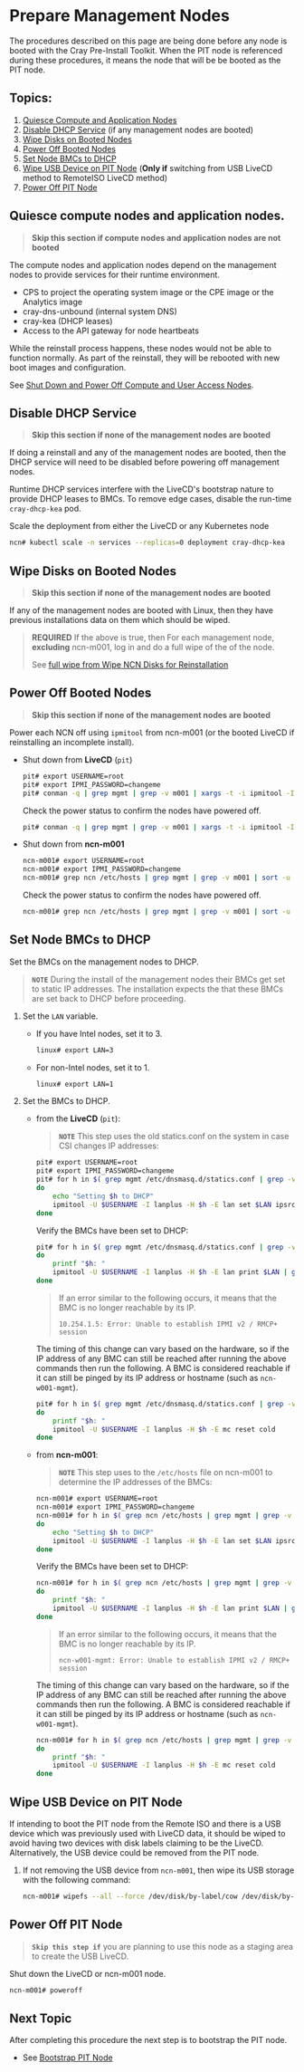 # Prepare Management Nodes

The procedures described on this page are being done before any node is booted with the Cray Pre-Install Toolkit. When the PIT node is referenced during these procedures, it means the node that will be be booted as the PIT node.

## Topics:

1. [Quiesce Compute and Application Nodes](#quiesce_compute_and_application_nodes)
1. [Disable DHCP Service](#disable_dhcp_service) (if any management nodes are booted)
1. [Wipe Disks on Booted Nodes](#wipe_disks_on_booted_nodes)
1. [Power Off Booted Nodes](#power_off_booted_nodes)
1. [Set Node BMCs to DHCP](#set_node_bmcs_to_dhcp)
1. [Wipe USB Device on PIT Node](#wipe_usb_device_on_pit_node) (**Only if** switching from USB LiveCD method to RemoteISO LiveCD method)
1. [Power Off PIT Node](#power_off_pit_node)

<a name="quiesce_compute_and_application_nodes"></a>
## Quiesce compute nodes and application nodes.

> **Skip this section if compute nodes and application nodes are not booted**

The compute nodes and application nodes depend on the management nodes to provide services for their runtime environment.

* CPS to project the operating system image or the CPE image or the Analytics image
* cray-dns-unbound (internal system DNS)
* cray-kea (DHCP leases)
* Access to the API gateway for node heartbeats

While the reinstall process happens, these nodes would not be able to function normally. As part of the reinstall, they will be rebooted with new boot images and configuration.

See [Shut Down and Power Off Compute and User Access Nodes](../operations/power_management/Shut_Down_and_Power_Off_Compute_and_User_Access_Nodes.md).

<a name="disable_dhcp_service"></a>
## Disable DHCP Service

> **Skip this section if none of the management nodes are booted**

If doing a reinstall and any of the management nodes are booted, then the DHCP service will need to be disabled before powering off management nodes.

Runtime DHCP services interfere with the LiveCD's bootstrap nature to provide DHCP leases to BMCs. To remove edge cases, disable the run-time `cray-dhcp-kea` pod.

Scale the deployment from either the LiveCD or any Kubernetes node

```bash
ncn# kubectl scale -n services --replicas=0 deployment cray-dhcp-kea
```

<a name="wipe_disks_on_booted_nodes"></a>
## Wipe Disks on Booted Nodes

> **Skip this section if none of the management nodes are booted**

If any of the management nodes are booted with Linux, then they have previous installations data on them which should be wiped.

>**REQUIRED** If the above is true, then For each management node, **excluding** ncn-m001, log in and do a full wipe of the of the node.
>
> See [full wipe from Wipe NCN Disks for Reinstallation](wipe_ncn_disks_for_reinstallation.md#full-wipe)

<a name="power_off_booted_nodes"></a>
## Power Off Booted Nodes

> **Skip this section if none of the management nodes are booted**

Power each NCN off using `ipmitool` from ncn-m001 (or the booted LiveCD if reinstalling an incomplete install).

* Shut down from **LiveCD** (`pit`)

    ```bash
    pit# export USERNAME=root
    pit# export IPMI_PASSWORD=changeme
    pit# conman -q | grep mgmt | grep -v m001 | xargs -t -i ipmitool -I lanplus -U $USERNAME -E -H {} power off
    ```

    Check the power status to confirm the nodes have powered off.
    ```bash
    pit# conman -q | grep mgmt | grep -v m001 | xargs -t -i ipmitool -I lanplus -U $USERNAME -E -H {} power status
    ```

* Shut down from **ncn-m001**

    ```bash
    ncn-m001# export USERNAME=root
    ncn-m001# export IPMI_PASSWORD=changeme
    ncn-m001# grep ncn /etc/hosts | grep mgmt | grep -v m001 | sort -u | awk '{print $2}' | xargs -t -i ipmitool -I lanplus -U $USERNAME -E -H {} power off
    ```

    Check the power status to confirm the nodes have powered off.
    ```bash
    ncn-m001# grep ncn /etc/hosts | grep mgmt | grep -v m001 | sort -u | awk '{print $2}' | xargs -t -i ipmitool -I lanplus -U $USERNAME -E -H {} power status
    ```

<a name="set_node_bmcs_to_dhcp"></a>
## Set Node BMCs to DHCP

Set the BMCs on the management nodes to DHCP.
> **`NOTE`** During the install of the management nodes their BMCs get set to static IP addresses. The installation expects the that these BMCs are set back to DHCP before proceeding.

1. Set the `LAN` variable.
    * If you have Intel nodes, set it to 3.
        ```bash
        linux# export LAN=3
        ```

    * For non-Intel nodes, set it to 1.
        ```bash
        linux# export LAN=1
        ```

1. Set the BMCs to DHCP.

    * from the **LiveCD** (`pit`):
        > **`NOTE`** This step uses the old statics.conf on the system in case CSI changes IP addresses:

        ```bash
        pit# export USERNAME=root
        pit# export IPMI_PASSWORD=changeme
        pit# for h in $( grep mgmt /etc/dnsmasq.d/statics.conf | grep -v m001 | awk -F ',' '{print $2}' )
        do
            echo "Setting $h to DHCP"
            ipmitool -U $USERNAME -I lanplus -H $h -E lan set $LAN ipsrc dhcp
        done
        ```

        Verify the BMCs have been set to DHCP:
        ```bash
        pit# for h in $( grep mgmt /etc/dnsmasq.d/statics.conf | grep -v m001 | awk -F ',' '{print $2}' )
        do
            printf "$h: "
            ipmitool -U $USERNAME -I lanplus -H $h -E lan print $LAN | grep Source
        done
        ```

        > If an error similar to the following occurs, it means that the BMC is no longer reachable by its IP.
        > ```
        > 10.254.1.5: Error: Unable to establish IPMI v2 / RMCP+ session
        > ```

        The timing of this change can vary based on the hardware, so if the IP address of any BMC can still be reached after running the above commands then run the following. A BMC is considered reachable if it can still be pinged by its IP address or hostname (such as `ncn-w001-mgmt`).

        ```bash
        pit# for h in $( grep mgmt /etc/dnsmasq.d/statics.conf | grep -v m001 | awk -F ',' '{print $2}' )
        do
            printf "$h: "
            ipmitool -U $USERNAME -I lanplus -H $h -E mc reset cold
        done
        ```

    * from **ncn-m001**:
        > **`NOTE`** This step uses to the `/etc/hosts` file on ncn-m001 to determine the IP addresses of the BMCs:

        ```bash
        ncn-m001# export USERNAME=root
        ncn-m001# export IPMI_PASSWORD=changeme
        ncn-m001# for h in $( grep ncn /etc/hosts | grep mgmt | grep -v m001 | awk '{print $2}' )
        do
            echo "Setting $h to DHCP"
            ipmitool -U $USERNAME -I lanplus -H $h -E lan set $LAN ipsrc dhcp
        done
        ```

        Verify the BMCs have been set to DHCP:
        ```bash
        ncn-m001# for h in $( grep ncn /etc/hosts | grep mgmt | grep -v m001 | awk '{print $2}' )
        do
            printf "$h: "
            ipmitool -U $USERNAME -I lanplus -H $h -E lan print $LAN | grep Source
        done
        ```
        > If an error similar to the following occurs, it means that the BMC is no longer reachable by its IP.
        > ```
        > ncn-w001-mgmt: Error: Unable to establish IPMI v2 / RMCP+ session
        > ```

        The timing of this change can vary based on the hardware, so if the IP address of any BMC can still be reached after running the above commands then run the following. A BMC is considered reachable if it can still be pinged by its IP address or hostname (such as `ncn-w001-mgmt`).

        ```bash
        ncn-m001# for h in $( grep ncn /etc/hosts | grep mgmt | grep -v m001 | awk '{print $2}' )
        do
            printf "$h: "
            ipmitool -U $USERNAME -I lanplus -H $h -E mc reset cold
        done
        ```

<a name="wipe_usb_device_on_pit_node"></a>
## Wipe USB Device on PIT Node

If intending to boot the PIT node from the Remote ISO and there is a USB device which was previously used with LiveCD data, it should be wiped to avoid having two devices with disk labels claiming to be the LiveCD. Alternatively, the USB device could be removed from the PIT node.

1. If not removing the USB device from `ncn-m001`, then wipe its USB storage with the following command:
    
    ```bash
    ncn-m001# wipefs --all --force /dev/disk/by-label/cow /dev/disk/by-label/PITDATA /dev/disk/by-label/BOOT /dev/disk/by-label/CRAYLIVE
    ```

<a name="power_off_pit_node"></a>
## Power Off PIT Node

> **`Skip this step if`** you are planning to use this node as a staging area to create the USB LiveCD.

Shut down the LiveCD or ncn-m001 node.
```bash
ncn-m001# poweroff
```

<a name="next-topic"></a>
## Next Topic

   After completing this procedure the next step is to bootstrap the PIT node.

   * See [Bootstrap PIT Node](index.md#bootstrap_pit_node)

